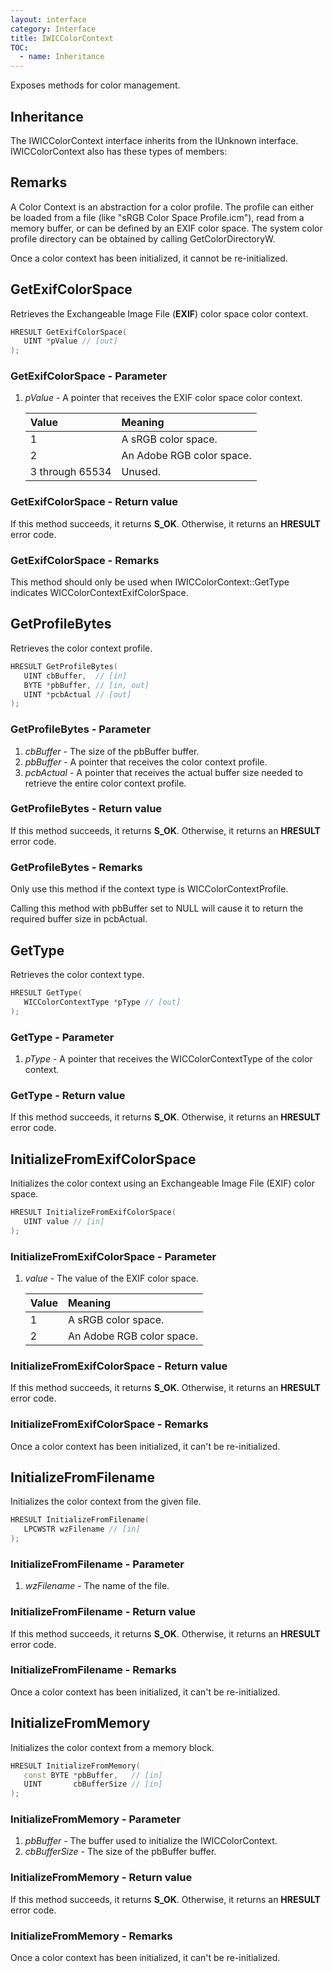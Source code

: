 ```yaml
---
layout: interface
category: Interface
title: IWICColorContext
TOC:
  - name: Inheritance
---
```


Exposes methods for color management.

## Inheritance

The IWICColorContext interface inherits from the IUnknown interface. IWICColorContext also has these types of members:

## Remarks

A Color Context is an abstraction for a color profile. The profile can either be loaded from a file (like "sRGB Color Space Profile.icm"), read from a memory buffer, or can be defined by an EXIF color space. The system color profile directory can be obtained by calling GetColorDirectoryW.

Once a color context has been initialized, it cannot be re-initialized.

## GetExifColorSpace

Retrieves the Exchangeable Image File (**EXIF**) color space color context.

```cpp
HRESULT GetExifColorSpace(
   UINT *pValue // [out]
);
```

### GetExifColorSpace - Parameter

1. _pValue_ - A pointer that receives the EXIF color space color context.

   | Value           | Meaning                   |
   | :-------------- | :------------------------ |
   | 1               | A sRGB color space.       |
   | 2               | An Adobe RGB color space. |
   | 3 through 65534 | Unused.                   |

### GetExifColorSpace - Return value

If this method succeeds, it returns **S_OK**. Otherwise, it returns an **HRESULT** error code.

### GetExifColorSpace - Remarks

This method should only be used when IWICColorContext::GetType indicates WICColorContextExifColorSpace.

## GetProfileBytes

Retrieves the color context profile.

```cpp
HRESULT GetProfileBytes(
   UINT cbBuffer,  // [in]
   BYTE *pbBuffer, // [in, out]
   UINT *pcbActual // [out]
);
```

### GetProfileBytes - Parameter

1. _cbBuffer_ - The size of the pbBuffer buffer.
2. _pbBuffer_ - A pointer that receives the color context profile.
3. _pcbActual_ - A pointer that receives the actual buffer size needed to retrieve the entire color context profile.

### GetProfileBytes - Return value

If this method succeeds, it returns **S_OK**. Otherwise, it returns an **HRESULT** error code.

### GetProfileBytes - Remarks

Only use this method if the context type is WICColorContextProfile.

Calling this method with pbBuffer set to NULL will cause it to return the required buffer size in pcbActual.

## GetType

Retrieves the color context type.

```cpp
HRESULT GetType(
   WICColorContextType *pType // [out]
);
```

### GetType - Parameter

1. _pType_ - A pointer that receives the WICColorContextType of the color context.

### GetType - Return value

If this method succeeds, it returns **S_OK**. Otherwise, it returns an **HRESULT** error code.

## InitializeFromExifColorSpace

Initializes the color context using an Exchangeable Image File (EXIF) color space.

```cpp
HRESULT InitializeFromExifColorSpace(
   UINT value // [in]
);
```

### InitializeFromExifColorSpace - Parameter

1. _value_ - The value of the EXIF color space.

   | Value | Meaning                   |
   | :---- | :------------------------ |
   | 1     | A sRGB color space.       |
   | 2     | An Adobe RGB color space. |

### InitializeFromExifColorSpace - Return value

If this method succeeds, it returns **S_OK**. Otherwise, it returns an **HRESULT** error code.

### InitializeFromExifColorSpace - Remarks

Once a color context has been initialized, it can't be re-initialized.

## InitializeFromFilename

Initializes the color context from the given file.

```cpp
HRESULT InitializeFromFilename(
   LPCWSTR wzFilename // [in]
);
```

### InitializeFromFilename - Parameter

1. *wzFilename* - The name of the file.

### InitializeFromFilename - Return value

If this method succeeds, it returns **S_OK**. Otherwise, it returns an **HRESULT** error code.

### InitializeFromFilename - Remarks

Once a color context has been initialized, it can't be re-initialized.

## InitializeFromMemory

Initializes the color context from a memory block.

```cpp
HRESULT InitializeFromMemory(
   const BYTE *pbBuffer,   // [in]
   UINT       cbBufferSize // [in]
);
```

### InitializeFromMemory - Parameter

1. *pbBuffer* - The buffer used to initialize the IWICColorContext.
2. *cbBufferSize* - The size of the pbBuffer buffer.

### InitializeFromMemory - Return value

If this method succeeds, it returns **S_OK**. Otherwise, it returns an **HRESULT** error code.

### InitializeFromMemory - Remarks

Once a color context has been initialized, it can't be re-initialized.
